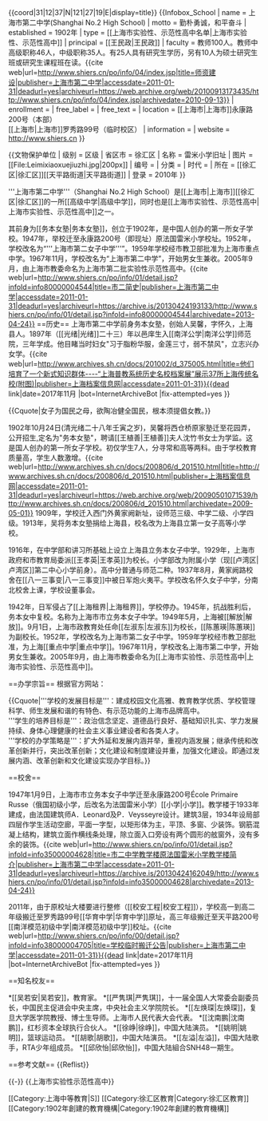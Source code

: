 {{coord|31|12|37|N|121|27|19|E|display=title}}
{{Infobox_School
| name = 上海市第二中学(Shanghai No.2 High School)
| motto = 勤朴勇诚，和平奋斗
| established = 1902年
| type = [[上海市实验性、示范性高中名单|上海市实验性、示范性高中]]
| principal = [[王民政|王民政]]
| faculty = 教师100人。教师中高级职称46人，中级职称35人。有25人具有研究生学历，另有10人为硕士研究生班或研究生课程班在读。<ref>{{cite web|url=http://www.shiers.cn/po/info/04/index.jsp|title=师资建设|publisher=上海市第二中学|accessdate=2011-01-31|deadurl=yes|archiveurl=https://web.archive.org/web/20100913173435/http://www.shiers.cn/po/info/04/index.jsp|archivedate=2010-09-13}}</ref>
| enrollment = 
| free_label = 
| free_text = 
| location = [[上海市|上海市]]永康路200号（本部）<br/>[[上海市|上海市]]罗秀路99号（临时校区）
| information = 
| website = http://www.shiers.cn
}}

{{文物保护单位
| 级别 = 区级
| 省区市 = 徐汇区
| 名称 = 雷米小学旧址
| 图片 = [[File:Leimixiaoxuejiuzhi.jpg|200px]]
| 编号 = 
| 分类 = 
| 时代 = 
| 所在 = [[徐汇区|徐汇区]][[天平路街道|天平路街道]]
| 登录 = 2010年
}}

'''上海市第二中学'''（Shanghai No.2 High School）是[[上海市|上海市]][[徐汇区|徐汇区]]的一所[[高级中学|高级中学]]，同时也是[[上海市实验性、示范性高中|上海市实验性、示范性高中]]之一。

其前身为[[务本女塾|务本女塾]]，创立于1902年，是中国人创办的第一所女子学校。1947年，举校迁至永康路200号（即现址）原法国雷米小学校址。1952年，学校改名为“'''上海市第二女子中学'''”。1959年学校经市教卫部批准为上海市重点中学。1967年11月，学校改名为“上海市第二中学”，开始男女生兼收。2005年9月，由上海市教委命名为上海市第二批实验性示范性高中。<ref name="officialhistory">{{cite web|url=http://www.shiers.cn/po/info/01/detail.jsp?infoId=info80000004544|title=市二简史|publisher=上海市第二中学|accessdate=2011-01-31|deadurl=yes|archiveurl=https://archive.is/20130424193133/http://www.shiers.cn/po/info/01/detail.jsp?infoId=info80000004544|archivedate=2013-04-24}}</ref>
==历史==
上海市第二中学前身务本女塾，创始人吴馨，字怀久，上海县人。1897年（[[光绪|光绪]]二十三）年以邑庠生入[[南洋公学|南洋公学]]师范院，三年学成。他目睹当时妇女"习于脂粉华服，金莲三寸，弱不禁风"，立志兴办女学。<ref name="shanghaiarchive">{{cite web|url=http://www.archives.sh.cn/docs/201002/d_375005.html|title=他们培育了一个新式知识群体----“上海普教系统历史名校档案展”展示37所上海传统名校(附图)|publisher=上海档案信息网|accessdate=2011-01-31}}{{dead link|date=2017年11月 |bot=InternetArchiveBot |fix-attempted=yes }}</ref>

{{Cquote|女子为国民之母，欲陶冶健全国民，根本须提倡女教。}}

1902年10月24日(清光绪二十八年壬寅之岁)，吴馨将西仓桥原家塾迁至花园弄，公开招生,定名为"务本女塾"，聘请[[王植善|王植善]]夫人沈竹书女士为学监。这是国人创办的第一所女子学校。初仅学生7人，分寻常和高等两科。由于学校教育质量高，学生人数激增。<ref name="shanghaiarchive2">{{cite web|url=http://www.archives.sh.cn/docs/200806/d_201510.html|title=http://www.archives.sh.cn/docs/200806/d_201510.html|publisher=上海档案信息网|accessdate=2011-01-31|deadurl=yes|archiveurl=https://web.archive.org/web/20090501071539/http://www.archives.sh.cn/docs/200806/d_201510.html|archivedate=2009-05-01}}</ref> 1909年，学校迁入西门外黄家阙新址，设师范三级、中学二级、小学四级。1913年，吴将务本女塾捐给上海县，校名改为上海县立第一女子高等小学校。

1916年，在中学部和讲习所基础上设立上海县立务本女子中学。1929年，上海市政府和市教育局委派[[王孝英|王孝英]]为校长。小学部改为附属小学（现[[卢湾区|卢湾区]]第二中心小学前身）。高中分普通与师范二种。1937年8月，黄家阙路校舍在[[八一三事变|八一三事变]]中被日军炮火夷平。学校改名怀久女子中学，分南北校舍上课，学校设董事会。

1942年，日军侵占了[[上海租界|上海租界]]，学校停办。1945年，抗战胜利后，务本女中复校。名称为上海市市立务本女子中学。1949年5月，上海被[[解放|解放]]。9月1日，上海市政教育处任命[[左淑东|左淑东]]为校长，[[陈蕙瑛|陈蕙瑛]]为副校长。1952年，学校改名为上海市第二女子中学。1959年学校经市教卫部批准，为上海[[重点中学|重点中学]]。1967年11月，学校改名上海市第二中学，开始男女生兼收。2005年9月，由上海市教委命名为[[上海市实验性、示范性高中|上海市实验性、示范性高中]]。<ref name="officialhistory" />

==办学宗旨==
根据官方网站：<ref name="officialhistory" />

{{Cquote|'''学校的发展目标是'''：建成校园文化高雅、教育教学优质、学校管理科学、师生发展和谐的有特色、有示范功能的上海市品牌高中。<br/> '''学生的培养目标是'''：政治信念坚定、道德品行良好、基础知识扎实、学力发展持续、身体心理健康的社会主义事业建设者和各类人才。<br/> '''学校的办学策略是'''：扩大外延和发展内涵并举，重视内涵发展；继承传统和改革创新并行，突出改革创新；文化建设和制度建设并重，加强文化建设。即通过发展内涵、改革创新和文化建设实现办学目标。}}

==校舍==

1947年1月9日，上海市市立务本女子中学迁至永康路200号École Primaire Russe（俄国初级小学，后改名为法国雷米小学）[[小学|小学]]。教学楼于1933年建成，由法国建筑师A．Leonard及P．Veysseyre设计。建筑3层，1934年设局部四层作学生活动空廊，平面一字型，以矩形体为主，平顶、多窗、少装饰。钢筋混凝上结构，建筑立面作横线条处理，除立面入口旁设有两个圆形的舷窗外，没有多余的装饰。<ref name="building">{{cite web|url=http://www.shiers.cn/po/info/01/detail.jsp?infoId=info35000004628|title=市二中学教学楼原法国雷米小学教学楼简介|publisher=上海市第二中学|accessdate=2011-01-31|deadurl=yes|archiveurl=https://archive.is/20130424162049/http://www.shiers.cn/po/info/01/detail.jsp?infoId=info35000004628|archivedate=2013-04-24}}</ref>

2011年，由于原校址大楼要进行整修（[[校安工程|校安工程]]），学校高一到高二年级搬迁至罗秀路99号[[华育中学|华育中学]]原址，高三年级搬迁至天平路200号[[南洋模范初级中学|南洋模范初级中学]]校址。<ref name="notice">{{cite web|url=http://www.shiers.cn/po/info/00/detail.jsp?infoId=info38000004705|title=学校临时搬迁公告|publisher=上海市第二中学|accessdate=2011-01-31}}{{dead link|date=2017年11月 |bot=InternetArchiveBot |fix-attempted=yes }}</ref>

==知名校友==

*[[吴若安|吴若安]]，教育家。
*[[严隽琪|严隽琪]]，十一届全国人大常委会副委员长，中国民主促进会中央主席，中央社会主义学院院长。
*[[左焕琛|左焕琛]]，复旦大学医学院教授、博士生导师。上海市人民代表大会代表。
*[[沈南鹏|沈南鹏]]，红杉资本全球执行合伙人。
*[[徐峥|徐峥]]，中国大陆演员。
*[[姚明|姚明]]，篮球运动员。
*[[胡歌|胡歌]]，中国大陆演员。
*[[左溢|左溢]]，中国大陆歌手，RTA少年组成员。
*[[邱欣怡|邱欣怡]]，中国大陆組合SNH48一期生。

==参考文献==
{{Reflist}}

{{-}}
{{上海市实验性示范性高中}}

[[Category:上海中等教育|S]]
[[Category:徐汇区教育|Category:徐汇区教育]]
[[Category:1902年創建的教育機構|Category:1902年創建的教育機構]]